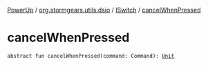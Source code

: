 [PowerUp](../../index.md) / [org.stormgears.utils.dsio](../index.md) / [ISwitch](index.md) / [cancelWhenPressed](./cancel-when-pressed.md)

# cancelWhenPressed

`abstract fun cancelWhenPressed(command: Command): `[`Unit`](https://kotlinlang.org/api/latest/jvm/stdlib/kotlin/-unit/index.html)